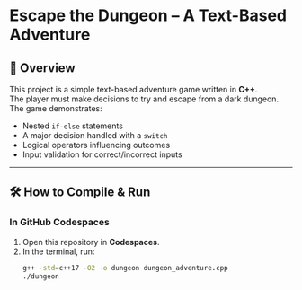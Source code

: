 # Escape the Dungeon – A Text-Based Adventure

## 📖 Overview
This project is a simple text-based adventure game written in **C++**.  
The player must make decisions to try and escape from a dark dungeon.  
The game demonstrates:
- Nested `if-else` statements
- A major decision handled with a `switch`
- Logical operators influencing outcomes
- Input validation for correct/incorrect inputs

---

## 🛠️ How to Compile & Run

### In GitHub Codespaces
1. Open this repository in **Codespaces**.  
2. In the terminal, run:
   ```bash
   g++ -std=c++17 -O2 -o dungeon dungeon_adventure.cpp
   ./dungeon
